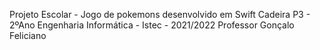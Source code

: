 Projeto Escolar  - Jogo de pokemons desenvolvido em Swift 
Cadeira P3 - 2ºAno Engenharia Informática - Istec - 2021/2022
Professor Gonçalo Feliciano
